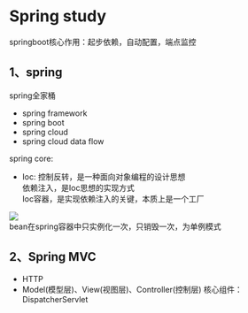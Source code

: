 # Spring study
springboot核心作用：起步依赖，自动配置，端点监控

## 1、spring
spring全家桶
* spring framework
* spring boot
* spring cloud
* spring cloud data flow

spring core:<br/>
* Ioc: 控制反转，是一种面向对象编程的设计思想<br>
依赖注入，是Ioc思想的实现方式<br>
Ioc容器，是实现依赖注入的关键，本质上是一个工厂

![](https://github.com/Wz0503/Community/raw/master/images/container-magic.png)  
bean在spring容器中只实例化一次，只销毁一次，为单例模式<br>



## 2、Spring MVC

* HTTP
* Model(模型层)、View(视图层)、Controller(控制层)
核心组件：DispatcherServlet




